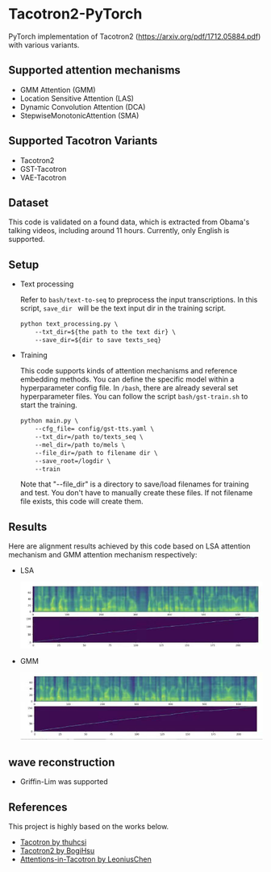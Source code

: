 # Tacotron2-PyTorch

PyTorch implementation of Tacotron2 (https://arxiv.org/pdf/1712.05884.pdf) with various variants.

## Supported attention mechanisms

* GMM Attention (GMM)
* Location Sensitive Attention (LAS)
* Dynamic Convolution Attention (DCA)
* StepwiseMonotonicAttention (SMA)

## Supported Tacotron Variants

* Tacotron2
* GST-Tacotron 
* VAE-Tacotron 

## Dataset

This code is validated on a found data, which is extracted from Obama's talking videos, including around 11 hours. Currently, only English is supported.

## Setup

* Text processing

    Refer to ```bash/text-to-seq``` to preprocess the input transcriptions. In this script, ```save_dir ``` will be the text input dir in the training script. 
    ```
    python text_processing.py \
        --txt_dir=${the path to the text dir} \
        --save_dir=${dir to save texts_seq}
    ``` 
* Training

    This code supports kinds of attention mechanisms and reference embedding methods. You can define the specific model within a hyperparameter config file. In ```/bash```, there are already several set hyperparameter files.  You can follow the script ```bash/gst-train.sh``` to start the training.
    ```
    python main.py \
        --cfg_file= config/gst-tts.yaml \
        --txt_dir=/path to/texts_seq \
        --mel_dir=/path to/mels \
        --file_dir=/path to filename dir \
        --save_root=/logdir \
        --train 
    ```
    Note that "--file_dir" is a directory to save/load filenames for training and test. You don't have to manually create these files. If not filename file exists, this code will create them.  

## Results

Here are alignment results achieved by this code based on LSA attention mechanism  and GMM attention mechanism respectively:

* LSA
    
    ![lsa](/pic/lsa.jpg)

* GMM
    
    ![gmm](/pic/gmm.jpg)

## wave reconstruction

* Griffin-Lim was supported

## References
This project is highly based on the works below.
- [Tacotron by thuhcsi](https://github.com/thuhcsi/tacotron)
- [Tacotron2 by BogiHsu](https://github.com/BogiHsu/Tacotron2-PyTorch)
- [Attentions-in-Tacotron by LeoniusChen](https://github.com/LeoniusChen/Attentions-in-Tacotron)
